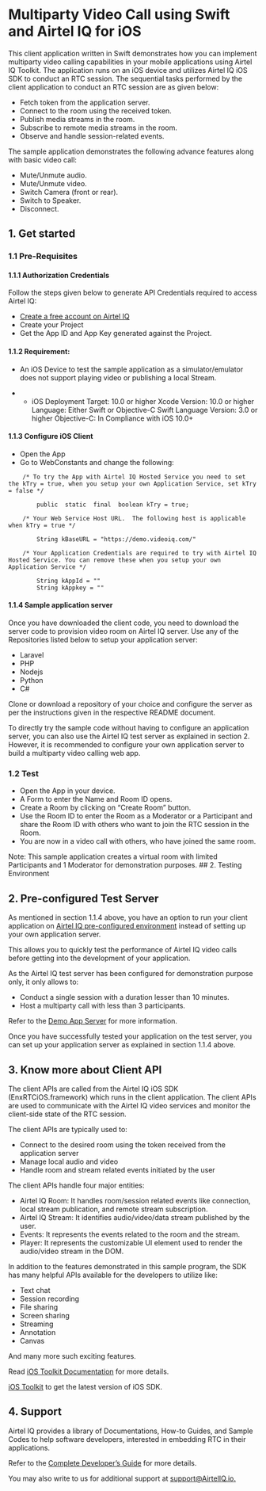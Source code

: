 # Multiparty Video Call using Swift and Airtel IQ for iOS 

This client application written in Swift demonstrates how you can implement multiparty video calling capabilities in your mobile applications using Airtel IQ Toolkit. The application runs on an iOS device and utilizes Airtel IQ iOS SDK to conduct an RTC session. The sequential tasks performed by the client application to conduct an RTC session are as given below:  

* Fetch token from the application server. 
* Connect to the room using the received token. 
* Publish media streams in the room. 
* Subscribe to remote media streams in the room. 
* Observe and handle session-related events. 

The sample application demonstrates the following advance features along with basic video call: 

* Mute/Unmute audio. 
* Mute/Unmute video. 
* Switch Camera (front or rear). 
* Switch to Speaker. 
* Disconnect. 

 ## 1. Get started

### 1.1 Pre-Requisites

#### 1.1.1 Authorization Credentials 

Follow the steps given below to generate API Credentials required to access Airtel IQ: 

* [Create a free account on Airtel IQ](	https://portal.videoiq.airtel.in/cpaas/trial-sign-up/) 
* Create your Project 
* Get the App ID and App Key generated against the Project. 

 

#### 1.1.2 Requirement: 

* An iOS Device to test the sample application as a simulator/emulator does not support playing video or publishing a local Stream. 

* * iOS Deployment Target: 10.0 or higher
Xcode Version: 10.0 or higher
Language: Either Swift or Objective-C
Swift Language Version: 3.0 or higher
Objective-C: In Compliance with iOS 10.0+

#### 1.1.3 Configure iOS Client  

* Open the App
* Go to WebConstants and change the following:
``` 
    /* To try the App with Airtel IQ Hosted Service you need to set the kTry = true, when you setup your own Application Service, set kTry = false */
        
        public  static  final  boolean kTry = true;
        
    /* Your Web Service Host URL.  The following host is applicable when kTry = true */
    
        String kBaseURL = "https://demo.videoiq.com/"
        
    /* Your Application Credentials are required to try with Airtel IQ Hosted Service. You can remove these when you setup your own Application Service */
        
        String kAppId = ""  
        String kAppkey = ""  
 ```




#### 1.1.4 Sample application server

Once you have downloaded the client code, you need to download the server code to provision video room on Airtel IQ server. Use any of the Repositories listed below to setup your application server: 

* Laravel 
* PHP 
* Nodejs 
* Python 
* C# 

Clone or download a repository of your choice and configure the server as per the instructions given in the respective README document.  

To directly try the sample code without having to configure an application server, you can also use the Airtel IQ test server as explained in section 2. However, it is recommended to configure your own application server to build a multiparty video calling web app. 

 
### 1.2 Test

* Open the App in your device.  
* A Form to enter the Name and Room ID opens. 
* Create a Room by clicking on “Create Room” button. 
* Use the Room ID to enter the Room as a Moderator or a Participant and share the Room ID with others who want to join the RTC session in the Room. 
* You are now in a video call with others, who have joined the same room. 

Note: This sample application creates a virtual room with limited Participants and 1 Moderator for demonstration purposes. ## 2. Testing Environment


## 2. Pre-configured Test Server 

As mentioned in section 1.1.4 above, you have an option to run your client application on [Airtel IQ pre-configured environment](https://try.videoiq.airtel.in) instead of setting up your own application server.  

This allows you to quickly test the performance of Airtel IQ video calls before getting into the development of your application.  

As the Airtel IQ test server has been configured for demonstration purpose only, it only allows to: 

* Conduct a single session with a duration lesser than 10 minutes. 
* Host a multiparty call with less than 3 participants. 

Refer to the [Demo App Server](https://developer.videoiq.airtel.in/video/sample-code/#demo-app-server) for more information.

Once you have successfully tested your application on the test server, you can set up your application server as explained in section 1.1.4 above. 
  

## 3. Know more about Client API 

The client APIs are called from the Airtel IQ iOS SDK (EnxRTCiOS.framework) which runs in the client application. The client APIs are used to communicate with the Airtel IQ video services and monitor the client-side state of the RTC session.  

The client APIs are typically used to: 

* Connect to the desired room using the token received from the application server 
* Manage local audio and video 
* Handle room and stream related events initiated by the user 

The client APIs handle four major entities: 

* Airtel IQ Room: It handles room/session related events like connection, local stream publication, and remote stream subscription. 
* Airtel IQ Stream: It identifies audio/video/data stream published by the user. 
* Events: It represents the events related to the room and the stream. 
* Player: It represents the customizable UI element used to render the audio/video stream in the DOM. 

In addition to the features demonstrated in this sample program, the SDK has many helpful APIs available for the developers to utilize like: 

* Text chat 
* Session recording  
* File sharing 
* Screen sharing 
* Streaming 
* Annotation 
* Canvas 

And many more such exciting features. 

Read [iOS Toolkit Documentation](https://videoiq.airtel.in/developer/video-api/client-api/ios-toolkit/) for more details.  

[iOS Toolkit](https://videoiq.airtel.in/developer/wp-content/uploads/iOS_SDK_1.9.4/IOS_SDK_1.9.4/EnxRTCiOS.framework_1.9.4.zip) to get the latest version of iOS SDK. 

 ## 4. Support
 
Airtel IQ provides a library of Documentations, How-to Guides, and Sample Codes to help software developers, interested in embedding RTC in their applications. 

Refer to the [Complete Developer’s Guide](https://developer.videoiq.airtel.in/) for more details. 

You may also write to us for additional support at [support@AirtelIQ.io.](mailto:support@videoiq.airtel.in) 


